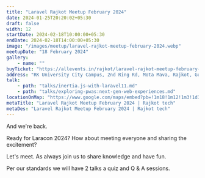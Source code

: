 ```yaml
---
title: "Laravel Rajkot Meetup February 2024"
date: 2024-01-25T20:20:02+05:30
draft: false
width: 12
startDate: 2024-02-18T10:00:00+05:30
endDate: 2024-02-18T14:00:00+05:30
image: "/images/meetup/laravel-rajkot-meetup-february-2024.webp"
meetupDate: "18 February 2024"
gallery:
    - name: ""
buyTicket: "https://allevents.in/rajkot/laravel-rajkot-meetup-february-2024/80002086944116"
address: "RK University City Campus, 2nd Ring Rd, Mota Mava, Rajkot, Gujarat 360005, India"
talk: 
    - path: "talks/inertia.js-with-laravel11.md"
    - path: "talks/exploring-pwas:next-gen-web-experiences.md"
locationOnMap: "https://www.google.com/maps/embed?pb=!1m18!1m12!1m3!1d3692.4238969546304!2d70.75028447511475!3d22.261926944285523!2m3!1f0!2f0!3f0!3m2!1i1024!2i768!4f13.1!3m3!1m2!1s0x3959cbaf9787c173%3A0x8f107a3a70a8ad61!2sRK%20University%20City%20Campus!5e0!3m2!1sen!2sin!4v1703145039679!5m2!1sen!2sin"  
metaTitle: "Laravel Rajkot Meetup February 2024 | Rajkot tech"
metaDes: "Laravel Rajkot Meetup February 2024 | Rajkot tech"
---
```


And we're back.



Ready for Laracon 2024? How about meeting everyone and sharing the excitement?

Let's meet. As always join us to share knowledge and have fun.



Per our standards we will have 2 talks a quiz and Q & A sessions.

